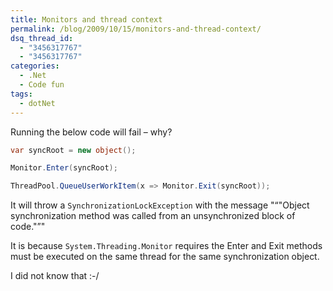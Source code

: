 ```yaml
---
title: Monitors and thread context
permalink: /blog/2009/10/15/monitors-and-thread-context/
dsq_thread_id:
  - "3456317767"
  - "3456317767"
categories:
  - .Net
  - Code fun
tags:
  - dotNet
---
```

Running the below code will fail – why?

```csharp
var syncRoot = new object();

Monitor.Enter(syncRoot);

ThreadPool.QueueUserWorkItem(x => Monitor.Exit(syncRoot));
```

It will throw a `SynchronizationLockException` with the message "&#8220;"Object synchronization method was called from an unsynchronized block of code."&#8221;"

It is because `System.Threading.Monitor` requires the Enter and Exit methods must be executed on the same thread for the same synchronization object.

I did not know that :-/
